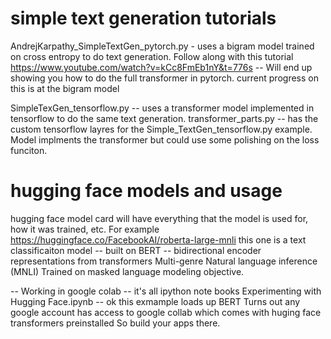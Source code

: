 # simple text generation tutorials 
AndrejKarpathy_SimpleTextGen_pytorch.py - uses a bigram model trained on cross entropy to do text generation. Follow along with this tutorial 
https://www.youtube.com/watch?v=kCc8FmEb1nY&t=776s -- Will end up showing you how to do the full transformer in pytorch. current progress on this is at the bigram model

SimpleTexGen_tensorflow.py -- uses a transformer model implemented in tensorflow to do the same text generation.
transformer_parts.py -- has the custom tensorflow layres for the Simple_TextGen_tensorflow.py example. Model implments the transformer but could use some polishing on the loss funciton. 

# hugging face models and usage 
hugging face model card will have everything that the model is used for, how it was trained, etc. 
For example https://huggingface.co/FacebookAI/roberta-large-mnli
this one is a text classificaiton model -- built on BERT -- bidirectional encoder representations from transformers
Multi-genre Natural language inference (MNLI)
Trained on masked language modeling objective. 

-- Working in google colab -- it's all ipython note books
Experimenting with Hugging Face.ipynb -- ok this exmample loads up BERT 
Turns out any google account has access to google collab which comes with huging face transformers preinstalled
So build your apps there. 


